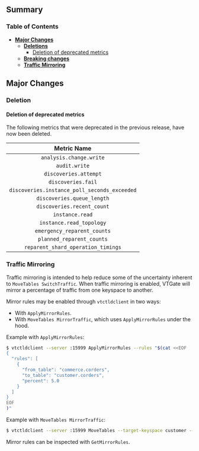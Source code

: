 
## Summary

### Table of Contents

- **[Major Changes](#major-changes)**
  - **[Deletions](#deletions)** 
    - [Deletion of deprecated metrics](#metric-deletion)
  - **[Breaking changes](#breaking-changes)**
  - **[Traffic Mirroring](#traffic-mirroring)**

## <a id="major-changes"/>Major Changes

### <a id="deletions"/>Deletion

#### <a id="metric-deletion"/>Deletion of deprecated metrics

The following metrics that were deprecated in the previous release, have now been deleted.


|                 Metric Name                  |
|:--------------------------------------------:|
|           `analysis.change.write`            |        
|                `audit.write`                 |     
|            `discoveries.attempt`             |          
|              `discoveries.fail`              |        
| `discoveries.instance_poll_seconds_exceeded` | 
|          `discoveries.queue_length`          |       
|          `discoveries.recent_count`          |        
|               `instance.read`                |            
|           `instance.read_topology`           |       
|         `emergency_reparent_counts`          |       
|          `planned_reparent_counts`           |      
|      `reparent_shard_operation_timings`      |  
		

### <a id="traffic-mirroring"/>Traffic Mirroring

Traffic mirroring is intended to help reduce some of the uncertainty inherent to `MoveTables SwitchTraffic`. When traffic mirroring is enabled, VTGate will mirror a percentage of traffic from one keyspace to another.

Mirror rules may be enabled through `vtctldclient` in two ways:

  * With `ApplyMirrorRules`.
  * With `MoveTables MirrorTraffic`, which uses `ApplyMirrorRules` under the hood.

Example with `ApplyMirrorRules`:

```bash
$ vtctldclient --server :15999 ApplyMirrorRules --rules "$(cat <<EOF
{
  "rules": [
    {
      "from_table": "commerce.corders",
      "to_table": "customer.corders",
      "percent": 5.0
    }
  ]
}
EOF
)"
```

Example with `MoveTables MirrorTraffic`:

```bash
$ vtctldclient --server :15999 MoveTables --target-keyspace customer --workflow commerce2customer MirrorTraffic --percent 5.0
```

Mirror rules can be inspected with `GetMirrorRules`.
